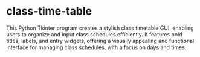 # class-time-table
This Python Tkinter program creates a stylish class timetable GUI, enabling users to organize and input class schedules efficiently. It features bold titles, labels, and entry widgets, offering a visually appealing and functional interface for managing class schedules, with a focus on days and times.
